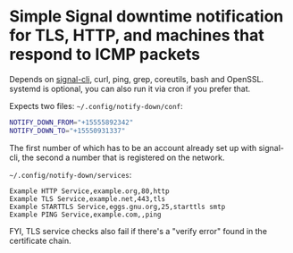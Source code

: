 # Simple Signal downtime notification for TLS, HTTP, and machines that respond to ICMP packets

Depends on [signal-cli](https://github.com/AsamK/signal-cli), curl, ping,
grep, coreutils, bash and OpenSSL. systemd is optional, you can also run it
via cron if you prefer that.

Expects two files: `~/.config/notify-down/conf`:

```sh
NOTIFY_DOWN_FROM="+15555892342"
NOTIFY_DOWN_TO="+15550931337"
```

The first number of which has to be an account already set up with signal-cli,
the second a number that is registered on the network.

`~/.config/notify-down/services`:

```
Example HTTP Service,example.org,80,http
Example TLS Service,example.net,443,tls
Example STARTTLS Service,eggs.gnu.org,25,starttls smtp
Example PING Service,example.com,,ping
```

FYI, TLS service checks also fail if there's a "verify error" found in the
certificate chain.
